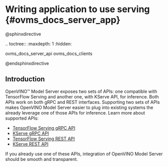 # Writing application to use serving {#ovms_docs_server_app}

@sphinxdirective

.. toctree::
   :maxdepth: 1
   :hidden:

   ovms_docs_server_api
   ovms_docs_clients

@endsphinxdirective

## Introduction

OpenVINO&trade; Model Server exposes two sets of APIs: one compatible with TensorFlow Serving and another one, with KServe API, for inference. Both APIs work on both gRPC and REST interfaces. Supporting two sets of APIs makes OpenVINO Model Server easier to plug into existing systems the already leverage one of those APIs for inference. Learn more about supported APIs:

- [TensorFlow Serving gRPC API](./model_server_grpc_api_tfs.md)
- [KServe gRPC API](./model_server_grpc_api_kfs.md)
- [TensorFlow Serving REST API](./model_server_rest_api_tfs.md)
- [KServe REST API](./model_server_rest_api_kfs.md)

If you already use one of these APIs, integration of OpenVINO Model Server should be smooth and transparent.
